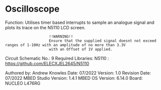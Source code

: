 Oscilloscope
=============

Function:               Utilises timer based interrupts to sample an analogue signal and plots its trace on the N5110 LCD screen.
                        
                        !!WARNING!!
                        Ensure that the supplied signal doesnt not exceed ranges of 1-10Hz with an amplitude of no more than 3.3V
                        with an Offset of 1V applied.
                        
Circuit Schematic No.:  9
Required Libraries:     N5110 : https://github.com/ELECXJEL2645/N5110 

Authored by:            Andrew Knowles
Date:                   07/2022
Version:                1.0
Revision Date:          07/2022 
MBED Studio Version:    1.4.1
MBED OS Version:        6.14.0
Board:	                NUCLEO L476RG
